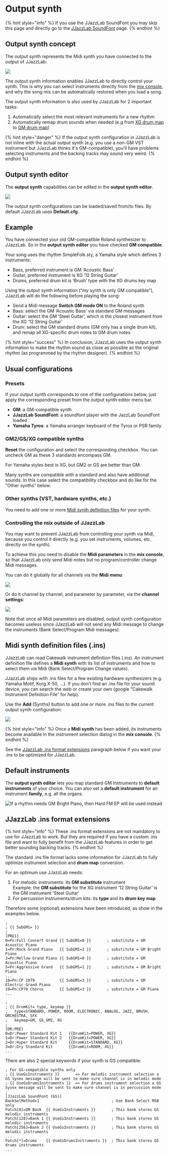 # Output synth

{% hint style="info" %}
If you use the JJazzLab SoundFont you may skip this page and directly go to the [JJazzLab SoundFont](jjazzlab-soundfont/) page.&#x20;
{% endhint %}

## Output synth concept <a href="#output-synth-concept" id="output-synth-concept"></a>

The output synth represents the Midi synth you have connected to the output of JJazzLab:

![](../.gitbook/assets/OutputSynth-concept.png)

The output synth information enables JJazzLab to directly control your synth. This is why you can select instruments directly from the [mix console](../songs/song-editors/mix-console.md), and why the song mix can be automatically restored when you load a song.

The output synth information is also used by JJazzLab for 2 important tasks:

1. Automatically select the most relevant instruments for a new rhythm
2. Automatically remap drum sounds when needed (e.g from [XG drum map ](https://www.jjazzlab.com/images/doc/XG-DrumMap.png)to [GM drum map](https://en.wikipedia.org/wiki/File:GMStandardDrumMap.gif))

{% hint style="danger" %}
If the output synth configuration in JJazzLab is not inline with the actual output synth (e.g. you use a non-GM VST instrument but JJazzLab thinks it's GM-compatible), you'll have problems selecting instruments and the backing tracks may sound very weird.
{% endhint %}

## Output synth editor

The **output synth** capabilities can be edited in the **output synth editor**.&#x20;

![](../.gitbook/assets/outputsyntheditor.png)

The output synth configurations can be loaded/saved from/to files. By default JJazzLab uses **Default.cfg**.

## Example

You have connected your old GM-compatible Roland synthesizer to JJazzLab. So in the **output synth editor** you have checked **GM compatible**.

Your song uses the rhythm SimpleFolk.sty, a Yamaha style which defines 3 instruments:

* Bass, preferred instrument is GM ‘Acoustic Bass’
* Guitar, preferred instrument is XG ‘12 String Guitar’
* Drums, preferred drum kit is ‘Brush’ type with the XG drums key map

Using the output synth information (“my synth is only GM compatible”), JJazzLab will do the following before playing the song:

* Send a Midi message **Switch GM mode ON** to the Roland synth
* Bass: select the GM ‘Acoustic Bass’ via standard GM messages
* Guitar: select the GM ‘Steel Guitar’, which is the closest instrument from the XG ‘12 String Guitar’
* Drum: select the GM standard drums (GM only has a single drum kit), and remap all XG-specific drum notes to GM drum notes

{% hint style="success" %}
In conclusion, JJazzLab uses the output synth information to make the rhythm sound as close as possible as the original rhythm (as programmed by the rhythm designer).
{% endhint %}

## Usual configurations

### Presets

If your output synth corresponds to one of the configurations below, just apply the corresponding preset from the output synth editor menu bar.

* **GM**: a GM-compatible synth
* **JJazzLab SoundFont**: a soundfont player with the JazzLab SoundFont loaded
* **Yamaha Tyros**: a Yamaha arranger keyboard of the Tyros or PSR family

### GM2/GS/XG compatible synths

**Reset** the configuration and select the corresponding checkbox. You can uncheck GM as these 3 standards encompass GM.

For Yamaha styles best is XG, but GM2 or GS are better than GM.

Many synths are compatible with a standard and also have additional sounds. In this case select the compatibility checkbox and do like for the "Other synths" below.

### Other synths (VST, hardware synths, etc.)

You need to add one or more [Midi synth definition files](output-synth.md#midi-synth-definition-files-cakewalk-ins-format) for your synth.

### Controlling the mix outside of JJazzLab

You may want to prevent JJazzLab from controlling your synth via Midi, because you control it directly (e.g. you set instruments, volumes, etc. directly on the synth).

To achieve this you need to disable the **Midi parameters** in the **mix console**, so that JJazzLab only send Midi notes but no program/controller change Midi messages.

You can do it globally for all channels via the **Midi menu**:&#x20;

![](../.gitbook/assets/2021-01-06-22\_02\_58-jjazzlab.png)

Or do it channel by channel, and parameter by parameter, via the **channel settings**:

![](../.gitbook/assets/channelsettings.png)

Note that once all Midi parameters are disabled, output synth configuration becomes useless since JJazzLab will not send any Midi message to change the instruments (Bank Select/Program Midi messages).

## Midi synth definition files (.ins) <a href="#midi-synth-definition-files-cakewalk-ins-format" id="midi-synth-definition-files-cakewalk-ins-format"></a>

JJazzLab can read Cakewalk instrument definition files (.ins). An instrument definition file defines a **Midi synth** with its list of instruments and how to select them via Midi (Bank Select/Program Change values).

JJazzLab ships with .ins files for a few existing hardware synthesizers (e.g. Yamaha Motif, Korg X-50, …). If you don’t find an .ins file for your sound device, you can search the web or create your own (google “Cakewalk Instrument Definition File” for help).

Use the **Add** (Synths) button to add one or more .ins files to the current output synth configuration:&#x20;

![](../.gitbook/assets/outputsynth-addsynth.png)

{% hint style="info" %}
Once a **Midi synth** has been added, its instruments become available in the instrument selection dialog in the **mix console**.
{% endhint %}

See the [JJazzLab .ins format extensions](output-synth.md#jjazzlab-ins-format-extensions) paragraph below if you want your .ins to be optimized for JJazzLab.

## Default instruments <a href="#default-instruments" id="default-instruments"></a>

The **output synth editor** lets you map standard GM Instruments to **default instruments** of your choice. You can also set a **default instrument** for an instrument **family**, e.g. all the organs.

![If a rhythm needs GM Bright Piano, then Hard FM EP will be used instead](../.gitbook/assets/outputsynth-defaultinstruments.png)

## JJazzLab .ins format extensions <a href="#jjazzlab-ins-format-extensions" id="jjazzlab-ins-format-extensions"></a>

{% hint style="info" %}
These .ins format extensions are not mandatory to use for JJazzLab to work. But they are required if you have a custom .ins file and want to fully benefit from the JJazzLab features in order to get better sounding backing tracks.
{% endhint %}

The standard .ins file format lacks some information for JJazzLab to fully optimize instrument selection and **drum map** conversion.

For an optimum use JJazzLab needs:

1. For melodic instruments: its **GM substitute** instrument\
   &#x20;Example: the **GM substitute** for the XG instrument ‘12 String Guitar’ is the GM instrument ‘Steel Guitar’
2. For percussion instruments/drum kits: its **type** and its **drum key map**

Therefore some (optional) extensions have been introduced, as show in the examples below.

```
;
; {{ SubGM1= }}
;
[PRE1]
0=Pn:Full Concert Grand {{ SubGM1=0 }}       ; substitute = GM Acoustic Piano
1=Pn:Rock Grand Piano   {{ SubGM1=1 }}       ; substitute = GM Bright Piano 
2=Pn:Mellow Grand Piano {{ SubGM1=0 }}       ; substitute = GM Acoustic Piano
5=Pn:Aggressive Grand   {{ SubGM1=1 }}       ; substitute = GM Bright Piano
...
18=Pn:CP 1979           {{ SubGM1=3 }}       ; substitute = GM Electric Grand Piano
19=Pn:CP70 Chorus       {{ SubGM1=3 }}       ; substitute = GM Piano
...
```

```
;
; {{ DrumKit= type, keymap }}
;   type=STANDARD, POWER, ROOM, ELECTRONIC, ANALOG, JAZZ, BRUSH, ORCHESTRA, SFX
;   keymap=GM, GS_GM2, XG
;
[DR:PRE]
0=Dr:Power Standard Kit 1   {{DrumKit=POWER, XG}} 
1=Dr:Power Standard Kit 2   {{DrumKit=POWER, XG}} 
2=Dr:Hyper Standard Kit     {{DrumKit=STANDARD, XG}} 
3=Dr:Dry Standard Kit       {{DrumKit=ROOM, XG}} 
...
```

There are also 2 special keywords if your synth is GS compatible:

```
; For GS-compatible synths only
; {{ UseGsInstruments }}       => For melodic instrument selection a GS Sysex message will be sent to make sure channel is in melodic mode
; {{ UseGsDrumsInstruments }}  => For drums instrument selection a GS Sysex message will be sent to make sure channel is in percussion mode
;
[JJazzLab SoundFont (GS)]
BankSelMethod=1                                ; Use Bank Select MSB only
Patch[0]=GM Bank  {{ UseGsInstruments }}       ; This bank stores GS melodic instruments
Patch[128]=Bank 1 {{ UseGsInstruments }}       ; This bank stores GS melodic instruments 
Patch[256]=Bank 2 {{ UseGsInstruments }}       ; This bank stores GS melodic instruments
...
Patch[*]=Drums    {{ UseGsDrumsInstruments }}  ; This bank stores GS drums instruments
...
```

